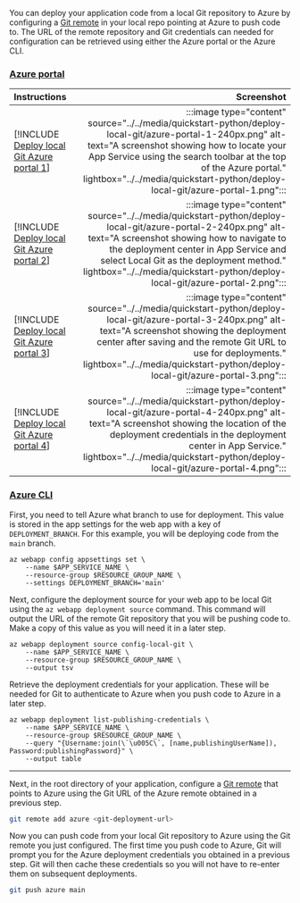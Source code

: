 You can deploy your application code from a local Git repository to Azure by configuring a [Git remote](https://git-scm.com/book/en/v2/Git-Basics-Working-with-Remotes) in your local repo pointing at Azure to push code to. The URL of the remote repository and Git credentials can needed for configuration can be retrieved using either the Azure portal or the Azure CLI.

### [Azure portal](#tab/deploy-instructions-azportal)

| Instructions    | Screenshot |
|:----------------|-----------:|
| [!INCLUDE [Deploy local Git Azure portal 1](<./deploy-local-git/azure-portal-1.md>)] | :::image type="content" source="../../media/quickstart-python/deploy-local-git/azure-portal-1-240px.png" alt-text="A screenshot showing how to locate your App Service using the search toolbar at the top of the Azure portal." lightbox="../../media/quickstart-python/deploy-local-git/azure-portal-1.png"::: |
| [!INCLUDE [Deploy local Git Azure portal 2](<./deploy-local-git/azure-portal-2.md>)] | :::image type="content" source="../../media/quickstart-python/deploy-local-git/azure-portal-2-240px.png" alt-text="A screenshot showing how to navigate to the deployment center in App Service and select Local Git as the deployment method." lightbox="../../media/quickstart-python/deploy-local-git/azure-portal-2.png"::: |
| [!INCLUDE [Deploy local Git Azure portal 3](<./deploy-local-git/azure-portal-3.md>)] | :::image type="content" source="../../media/quickstart-python/deploy-local-git/azure-portal-3-240px.png" alt-text="A screenshot showing the deployment center after saving and the remote Git URL to use for deployments." lightbox="../../media/quickstart-python/deploy-local-git/azure-portal-3.png"::: |
| [!INCLUDE [Deploy local Git Azure portal 4](<./deploy-local-git/azure-portal-4.md>)] | :::image type="content" source="../../media/quickstart-python/deploy-local-git/azure-portal-4-240px.png" alt-text="A screenshot showing the location of the deployment credentials in the deployment center in App Service." lightbox="../../media/quickstart-python/deploy-local-git/azure-portal-4.png"::: |

### [Azure CLI](#tab/deploy-instructions-azcli)

First, you need to tell Azure what branch to use for deployment. This value is stored in the app settings for the web app with a key of `DEPLOYMENT_BRANCH`. For this example, you will be deploying code from the `main` branch.

```azurecli
az webapp config appsettings set \
    --name $APP_SERVICE_NAME \
    --resource-group $RESOURCE_GROUP_NAME \
    --settings DEPLOYMENT_BRANCH='main'
```

Next, configure the deployment source for your web app to be local Git using the `az webapp deployment source` command.  This command will output the URL of the remote Git repository that you will be pushing code to.  Make a copy of this value as you will need it in a later step.

```azurecli
az webapp deployment source config-local-git \
    --name $APP_SERVICE_NAME \
    --resource-group $RESOURCE_GROUP_NAME \
    --output tsv
```

Retrieve the deployment credentials for your application.  These will be needed for Git to authenticate to Azure when you push code to Azure in a later step.

```azurecli
az webapp deployment list-publishing-credentials \
    --name $APP_SERVICE_NAME \
    --resource-group $RESOURCE_GROUP_NAME \
    --query "{Username:join(\`\u005C\`, [name,publishingUserName]), Password:publishingPassword}" \
    --output table
```

---

Next, in the root directory of your application, configure a [Git remote](https://git-scm.com/book/en/v2/Git-Basics-Working-with-Remotes) that points to Azure using the Git URL of the Azure remote obtained in a previous step.

```bash
git remote add azure <git-deployment-url>
```

Now you can push code from your local Git repository to Azure using the Git remote you just configured. The first time you push code to Azure, Git will prompt you for the Azure deployment credentials you obtained in a previous step. Git will then cache these credentials so you will not have to re-enter them on subsequent deployments.

```bash
git push azure main
```
